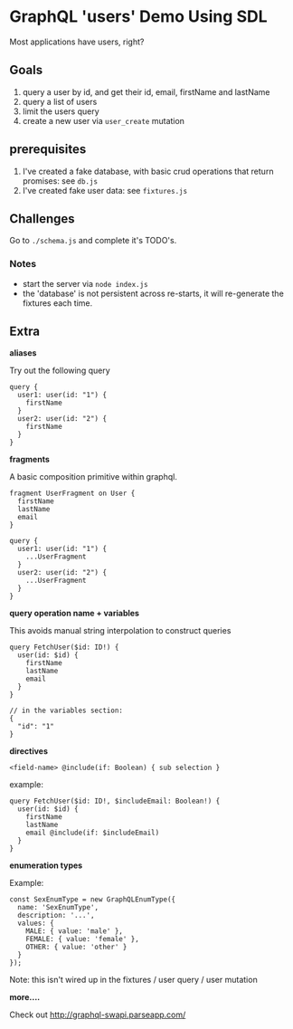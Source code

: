 # GraphQL 'users' Demo Using SDL

Most applications have users, right?

## Goals

1. query a user by id, and get their id, email, firstName and lastName
2. query a list of users
3. limit the users query
4. create a new user via `user_create` mutation

## prerequisites

1. I've created a fake database, with basic crud operations that return promises: see `db.js`
2. I've created fake user data: see `fixtures.js`

## Challenges

Go to `./schema.js` and complete it's TODO's.

### Notes

- start the server via `node index.js`
- the 'database' is not persistent across re-starts, it will re-generate the fixtures each time.

## Extra

__aliases__

Try out the following query

```
query {
  user1: user(id: "1") {
    firstName
  }
  user2: user(id: "2") {
    firstName
  }
}
```

__fragments__

A basic composition primitive within graphql.

```
fragment UserFragment on User {
  firstName
  lastName
  email
}

query {
  user1: user(id: "1") {
    ...UserFragment
  }
  user2: user(id: "2") {
    ...UserFragment
  }
}
```

__query operation name + variables__

This avoids manual string interpolation to construct queries

```
query FetchUser($id: ID!) {
  user(id: $id) {
    firstName
    lastName
    email
  }
}

// in the variables section:
{
  "id": "1"
}
```

__directives__

`<field-name> @include(if: Boolean) { sub selection }`

example:

```
query FetchUser($id: ID!, $includeEmail: Boolean!) {
  user(id: $id) {
    firstName
    lastName
    email @include(if: $includeEmail)
  }
}
```

__enumeration types__

Example:

```
const SexEnumType = new GraphQLEnumType({
  name: 'SexEnumType',
  description: '...',
  values: {
    MALE: { value: 'male' },
    FEMALE: { value: 'female' },
    OTHER: { value: 'other' }
  }
});
```

Note: this isn't wired up in the fixtures / user query / user mutation

__more....__

Check out http://graphql-swapi.parseapp.com/
